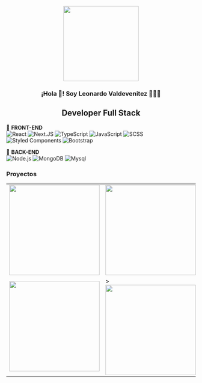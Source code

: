 <p align="center" width="300">
   <img align="center" width="200" src="https://grupoweb.com.ar/profile/profile.png" />
   <h3 align="center">¡Hola 👋! Soy Leonardo Valdevenitez 👨🏻‍💻</h3>
   <h2 align="center">Developer Full Stack </h2>
</p>



🌱 **FRONT-END** <br />
![React](https://img.shields.io/badge/React-black?logo=react)
![Next.JS](https://img.shields.io/badge/Next.JS-black?logo=Next.JS)
![TypeScript](https://img.shields.io/badge/TypeScript-black?logo=typescript)
![JavaScript](https://img.shields.io/badge/ES6,%20HTML5,%20CSS3-black?logo=javascript)
![SCSS](https://img.shields.io/badge/SCSS-black?logo=sass)
![Styled Components](https://img.shields.io/badge/Styled%20Components-black?logo=styled-components)
![Bootstrap](https://img.shields.io/badge/Bootstrap-black?logo=Bootstrap)


🌱 **BACK-END** <br />
![Node.js](https://img.shields.io/badge/Node.js-black?logo=node.js)
![MongoDB](https://img.shields.io/badge/MongoDB-black?logo=mongodb)
![Mysql](https://img.shields.io/badge/MysqlL-black?logo=mysql)

### Proyectos 
<table>
  <tr>
    <td><img src="https://grupoweb.com.ar/profile/efood.png" width=240></td>
    <td><img src="https://grupoweb.com.ar/profile/sp.png" width=240></a></td>
    <td><img src="https://grupoweb.com.ar/profile/dep.png" width=240 ></td>
  </tr>
  <tr>
    <td><img src="https://screenshot-proxy.netlify.app/f_avif,w_336/https://d33wubrfki0l68.cloudfront.net/62bc498bd3f6e20009cc3889/screenshot_2022-06-29-12-47-04-0000.png" width=240></td>
    <td>><img src="https://github.com/Rajesh-Royal/developer-portfolio-blog-ecommerce/raw/develop/src/images/final%20screenshot%20readme%20preview.jpg" width=240></td>
    <td><img src="https://github.com/Rajesh-Royal/car-bidding-system-react/raw/develop/src/assets/images/CarBiddingProjectImage.png" width=240 ></td>
  </tr>
 </table>






